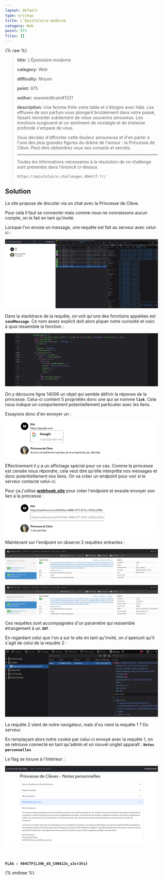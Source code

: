 ```yaml
---
layout: default
type: writeup
title: L'Épistolaire moderne
category: Web
point: 975
files: []
---
```


{% raw %}
> **title:** L'Épistolaire moderne
>
> **category:** Web
>
> **difficulty:** Moyen
>
> **point:** 975
>
> **author:** seaweedbrain#1321
>
> **description:**
> Une femme frôle votre table et s'éloigne avec hâte. Les effluves de son parfum vous plongent brutalement dans votre passé, faisant remonter subitement de vieux souvenirs amoureux. Les émotions surgissent et un sentiment de nostalgie et de tristesse profonde s'empare de vous.
> 
> Vous décidez d'affronter cette douleur amoureuse et d'en parler à l'une des plus grandes figures du drâme de l'amour : la Princesse de Clève. Peut-être obtiendrez vous ses conseils et secrets.
> 
> ***
> 
> Toutes les informations nécessaires à la résolution de ce challenge sont présentes dans l'énoncé ci-dessus.
> 
> ```
> https://epistolaire.challenges.404ctf.fr/
> ```

## Solution

Le site propose de discuter via un chat avec la Princesse de Clève.

Pour cela il faut se connecter mais comme nous ne connaissons aucun compte, on le fait en tant qu'invité.

Lorsque l'on envoie un message, une requête est fait au serveur avec celui-ci :

![Requête lors de l'envoie d'un message](./images/test_message.png)

Dans la stacktrace de la requête, on voit qu'une des fonctions appelées est **`sendMessage`**. Ce nom assez explicit doit alors piquer notre curiosité et voici à quoi ressemble la fonction :

![Fonction sendMessage](./images/sendMessage.png)

On y découvre ligne 14006 un objet qui semble définir la réponse de la princesse. Celui-ci contient 5 propriétés donc une qui se nomme **`link`**. Cela nous indique un comportement potentiellement particulier avec les liens.

Essayons donc d'en envoyer un :

![Envoie d'un lien google par message](./images/link.png)

Effectivement il y a un affichage spécial pour ce cas. Comme la princesse est censée nous répondre, cela veut dire qu'elle interprête nos messages et donc potentiellement nos liens. On va créer un endpoint pour voir si le serveur contacte celui-ci.

Pour ça j'utilise **[webhook.site](https://webhook.site)** pour créer l'endpoint et ensuite envoyer son lien à la princesse :

![Envoie du lien de l'endpoint](./images/sendLink.png)

Maintenant sur l'endpoint on observe 2 requêtes entrantes :

![Requête 1 reçue sur l'endpoint](./images/request1.png)

![Requête 2 reçue sur l'endpoint](./images/request2.png)

Ces requêtes sont accompagnées d'un paramètre qui ressemble étrangement à un **`JWT`**.

En regardant celui que l'on a sur le site en tant qu'invité, on s'aperçoit qu'il s'agit de celui de la requête 2 :

![Cookie de session invité](./images/cookie.png)

La requête 2 vient de notre navigateur, mais d'où vient la requête 1 ? Du serveur.

En remplaçant alors notre cookie par celui-ci envoyé avec la requête 1, on se retrouve connecté en tant qu'admin et un nouvel onglet apparaît : **`Notes personnelles`**

Le flag se trouve à l'intérieur :

![Notes personnelles de la princesse](./images/flag.png)

<br>

**`FLAG : 404CTF{L34k_d3_C00k13s_s3cr3ts}`**

{% endraw %}